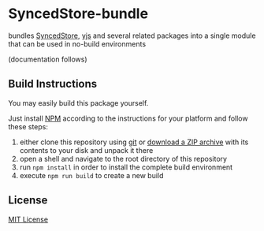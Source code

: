 # SyncedStore-bundle #

bundles [SyncedStore](https://github.com/YousefED/SyncedStore), [yjs](https://github.com/yjs/yjs) and several related packages into a single module that can be used in no-build environments


(documentation follows)


## Build Instructions ##

You may easily build this package yourself.

Just install [NPM](https://docs.npmjs.com/) according to the instructions for your platform and follow these steps:

1. either clone this repository using [git](https://git-scm.com/) or [download a ZIP archive](https://github.com/rozek/SyncedStore-bundle/archive/refs/heads/main.zip) with its contents to your disk and unpack it there 
2. open a shell and navigate to the root directory of this repository
3. run `npm install` in order to install the complete build environment
4. execute `npm run build` to create a new build

## License ##

[MIT License](LICENSE.md)
